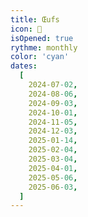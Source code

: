 ```yaml
---
title: Œufs
icon: 🐔
isOpened: true
rythme: monthly
color: 'cyan'
dates:
  [
    2024-07-02,
    2024-08-06,
    2024-09-03,
    2024-10-01,
    2024-11-05,
    2024-12-03,
    2025-01-14,
    2025-02-04,
    2025-03-04,
    2025-04-01,
    2025-05-06,
    2025-06-03,
  ]
---
```

